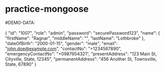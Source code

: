 # practice-mongoose
#DEMO-DATA: <br>
<br>
{
  "id": "1007",
  "role": "admin",
  "password": "securePassword123",
  "name": {
    "firstName": "Ragnar",
    "middleName": "",
    "lastName": "Lothbroke"
  },
  "dateOfBirth": "2000-01-15",
  "gender": "male",
  "email": "john.doe@example.com",
  "contactNo": "+1234567890",
  "emergencyContactNo": "+0987654321",
  "presentAddress": "123 Main St, Cityville, State, 12345",
  "permanentAddress": "456 Another St, Townsville, State, 67890"
}